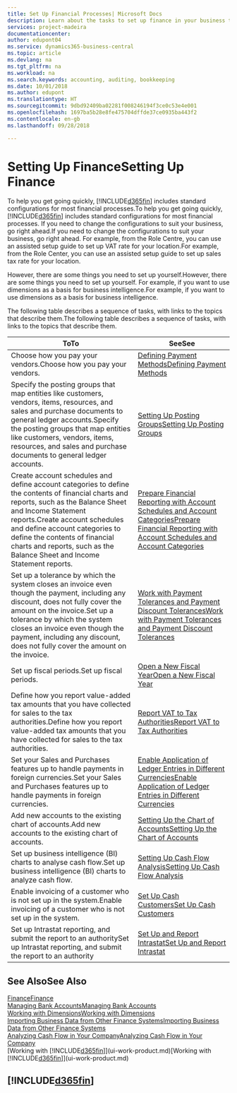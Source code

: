 ```yaml
---
title: Set Up Financial Processes| Microsoft Docs
description: Learn about the tasks to set up finance in your business to suit all your accounting, auditing, or bookkeeping needs.
services: project-madeira
documentationcenter: 
author: edupont04
ms.service: dynamics365-business-central
ms.topic: article
ms.devlang: na
ms.tgt_pltfrm: na
ms.workload: na
ms.search.keywords: accounting, auditing, bookkeeping
ms.date: 10/01/2018
ms.author: edupont
ms.translationtype: HT
ms.sourcegitcommit: 9dbd92409ba02281f008246194f3ce0c53e4e001
ms.openlocfilehash: 1697ba5b28e8fe475704dffde37ce0935ba443f2
ms.contentlocale: en-gb
ms.lasthandoff: 09/28/2018

---
```

# <a name="setting-up-finance"></a><span data-ttu-id="a77ed-103">Setting Up Finance</span><span class="sxs-lookup"><span data-stu-id="a77ed-103">Setting Up Finance</span></span>
<span data-ttu-id="a77ed-104">To help you get going quickly, [!INCLUDE[d365fin](includes/d365fin_md.md)] includes standard configurations for most financial processes.</span><span class="sxs-lookup"><span data-stu-id="a77ed-104">To help you get going quickly, [!INCLUDE[d365fin](includes/d365fin_md.md)] includes standard configurations for most financial processes.</span></span> <span data-ttu-id="a77ed-105">If you need to change the configurations to suit your business, go right ahead.</span><span class="sxs-lookup"><span data-stu-id="a77ed-105">If you need to change the configurations to suit your business, go right ahead.</span></span> <span data-ttu-id="a77ed-106">For example, from the Role Centre, you can use an assisted setup guide to set up VAT rate for your location.</span><span class="sxs-lookup"><span data-stu-id="a77ed-106">For example, from the Role Center, you can use an assisted setup guide to set up sales tax rate for your location.</span></span>  

<span data-ttu-id="a77ed-107">However, there are some things you need to set up yourself.</span><span class="sxs-lookup"><span data-stu-id="a77ed-107">However, there are some things you need to set up yourself.</span></span> <span data-ttu-id="a77ed-108">For example, if you want to use dimensions as a basis for business intelligence.</span><span class="sxs-lookup"><span data-stu-id="a77ed-108">For example, if you want to use dimensions as a basis for business intelligence.</span></span>  

<span data-ttu-id="a77ed-109">The following table describes a sequence of tasks, with links to the topics that describe them.</span><span class="sxs-lookup"><span data-stu-id="a77ed-109">The following table describes a sequence of tasks, with links to the topics that describe them.</span></span>

| <span data-ttu-id="a77ed-110">To</span><span class="sxs-lookup"><span data-stu-id="a77ed-110">To</span></span> | <span data-ttu-id="a77ed-111">See</span><span class="sxs-lookup"><span data-stu-id="a77ed-111">See</span></span> |
| --- | --- |
| <span data-ttu-id="a77ed-112">Choose how you pay your vendors.</span><span class="sxs-lookup"><span data-stu-id="a77ed-112">Choose how you pay your vendors.</span></span> |[<span data-ttu-id="a77ed-113">Defining Payment Methods</span><span class="sxs-lookup"><span data-stu-id="a77ed-113">Defining Payment Methods</span></span>](finance-payment-methods.md) |
| <span data-ttu-id="a77ed-114">Specify the posting groups that map entities like customers, vendors, items, resources, and sales and purchase documents to general ledger accounts.</span><span class="sxs-lookup"><span data-stu-id="a77ed-114">Specify the posting groups that map entities like customers, vendors, items, resources, and sales and purchase documents to general ledger accounts.</span></span> |[<span data-ttu-id="a77ed-115">Setting Up Posting Groups</span><span class="sxs-lookup"><span data-stu-id="a77ed-115">Setting Up Posting Groups</span></span>](finance-posting-groups.md)|
|<span data-ttu-id="a77ed-116">Create account schedules and define account categories to define the contents of financial charts and reports, such as the Balance Sheet and Income Statement reports.</span><span class="sxs-lookup"><span data-stu-id="a77ed-116">Create account schedules and define account categories to define the contents of financial charts and reports, such as the Balance Sheet and Income Statement reports.</span></span>|[<span data-ttu-id="a77ed-117">Prepare Financial Reporting with Account Schedules and Account Categories</span><span class="sxs-lookup"><span data-stu-id="a77ed-117">Prepare Financial Reporting with Account Schedules and Account Categories</span></span>](bi-how-work-account-schedule.md)|
|<span data-ttu-id="a77ed-118">Set up a tolerance by which the system closes an invoice even though the payment, including any discount, does not fully cover the amount on the invoice.</span><span class="sxs-lookup"><span data-stu-id="a77ed-118">Set up a tolerance by which the system closes an invoice even though the payment, including any discount, does not fully cover the amount on the invoice.</span></span>|[<span data-ttu-id="a77ed-119">Work with Payment Tolerances and Payment Discount Tolerances</span><span class="sxs-lookup"><span data-stu-id="a77ed-119">Work with Payment Tolerances and Payment Discount Tolerances</span></span>](finance-payment-tolerance-and-payment-discount-tolerance.md)|
| <span data-ttu-id="a77ed-120">Set up fiscal periods.</span><span class="sxs-lookup"><span data-stu-id="a77ed-120">Set up fiscal periods.</span></span> |[<span data-ttu-id="a77ed-121">Open a New Fiscal Year</span><span class="sxs-lookup"><span data-stu-id="a77ed-121">Open a New Fiscal Year</span></span>](finance-how-open-new-fiscal-year.md) |
| <span data-ttu-id="a77ed-122">Define how you report value-added tax amounts that you have collected for sales to the tax authorities.</span><span class="sxs-lookup"><span data-stu-id="a77ed-122">Define how you report value-added tax amounts that you have collected for sales to the tax authorities.</span></span> |[<span data-ttu-id="a77ed-123">Report VAT to Tax Authorities</span><span class="sxs-lookup"><span data-stu-id="a77ed-123">Report VAT to Tax Authorities</span></span>](finance-how-report-vat.md)|
| <span data-ttu-id="a77ed-124">Set your Sales and Purchases features up to handle payments in foreign currencies.</span><span class="sxs-lookup"><span data-stu-id="a77ed-124">Set your Sales and Purchases features up to handle payments in foreign currencies.</span></span>|[<span data-ttu-id="a77ed-125">Enable Application of Ledger Entries in Different Currencies</span><span class="sxs-lookup"><span data-stu-id="a77ed-125">Enable Application of Ledger Entries in Different Currencies</span></span>](finance-how-enable-application-ledger-entries-different-currencies.md)
| <span data-ttu-id="a77ed-126">Add new accounts to the existing chart of accounts.</span><span class="sxs-lookup"><span data-stu-id="a77ed-126">Add new accounts to the existing chart of accounts.</span></span> |[<span data-ttu-id="a77ed-127">Setting Up the Chart of Accounts</span><span class="sxs-lookup"><span data-stu-id="a77ed-127">Setting Up the Chart of Accounts</span></span>](finance-setup-chart-accounts.md) |
| <span data-ttu-id="a77ed-128">Set up business intelligence (BI) charts to analyse cash flow.</span><span class="sxs-lookup"><span data-stu-id="a77ed-128">Set up business intelligence (BI) charts to analyze cash flow.</span></span> |[<span data-ttu-id="a77ed-129">Setting Up Cash Flow Analysis</span><span class="sxs-lookup"><span data-stu-id="a77ed-129">Setting Up Cash Flow Analysis</span></span>](finance-setup-cash-flow-analyses.md) |
|<span data-ttu-id="a77ed-130">Enable invoicing of a customer who is not set up in the system.</span><span class="sxs-lookup"><span data-stu-id="a77ed-130">Enable invoicing of a customer who is not set up in the system.</span></span>|[<span data-ttu-id="a77ed-131">Set Up Cash Customers</span><span class="sxs-lookup"><span data-stu-id="a77ed-131">Set Up Cash Customers</span></span>](finance-how-to-set-up-cash-customers.md)|
| <span data-ttu-id="a77ed-132">Set up Intrastat reporting, and submit the report to an authority</span><span class="sxs-lookup"><span data-stu-id="a77ed-132">Set up Intrastat reporting, and submit the report to an authority</span></span> | [<span data-ttu-id="a77ed-133">Set Up and Report Intrastat</span><span class="sxs-lookup"><span data-stu-id="a77ed-133">Set Up and Report Intrastat</span></span>](finance-how-setup-report-intrastat.md)|

## <a name="see-also"></a><span data-ttu-id="a77ed-134">See Also</span><span class="sxs-lookup"><span data-stu-id="a77ed-134">See Also</span></span>
[<span data-ttu-id="a77ed-135">Finance</span><span class="sxs-lookup"><span data-stu-id="a77ed-135">Finance</span></span>](finance.md)  
[<span data-ttu-id="a77ed-136">Managing Bank Accounts</span><span class="sxs-lookup"><span data-stu-id="a77ed-136">Managing Bank Accounts</span></span>](bank-manage-bank-accounts.md)  
[<span data-ttu-id="a77ed-137">Working with Dimensions</span><span class="sxs-lookup"><span data-stu-id="a77ed-137">Working with Dimensions</span></span>](finance-dimensions.md)  
[<span data-ttu-id="a77ed-138">Importing Business Data from Other Finance Systems</span><span class="sxs-lookup"><span data-stu-id="a77ed-138">Importing Business Data from Other Finance Systems</span></span>](across-import-data-configuration-packages.md)  
[<span data-ttu-id="a77ed-139">Analyzing Cash Flow in Your Company</span><span class="sxs-lookup"><span data-stu-id="a77ed-139">Analyzing Cash Flow in Your Company</span></span>](finance-analyze-cash-flow.md)  
<span data-ttu-id="a77ed-140">[Working with [!INCLUDE[d365fin](includes/d365fin_md.md)]](ui-work-product.md)</span><span class="sxs-lookup"><span data-stu-id="a77ed-140">[Working with [!INCLUDE[d365fin](includes/d365fin_md.md)]](ui-work-product.md)</span></span>  

## [!INCLUDE[d365fin](includes/free_trial_md.md)]  

